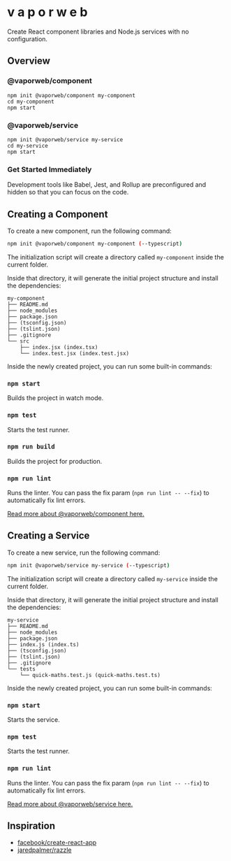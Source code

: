 # v a p o r w e b

Create React component libraries and Node.js services with no configuration.

## Overview

### @vaporweb/component

```
npm init @vaporweb/component my-component
cd my-component
npm start
```

### @vaporweb/service

```
npm init @vaporweb/service my-service
cd my-service
npm start
```

### Get Started Immediately

Development tools like Babel, Jest, and Rollup are preconfigured and hidden so that you can focus on the code.

## Creating a Component

To create a new component, run the following command:

```sh
npm init @vaporweb/component my-component (--typescript)
```

The initialization script will create a directory called `my-component` inside the current folder.

Inside that directory, it will generate the initial project structure and install the dependencies:

```
my-component
├── README.md
├── node_modules
├── package.json
├── (tsconfig.json)
├── (tslint.json)
├── .gitignore
└── src
    ├── index.jsx (index.tsx)
    └── index.test.jsx (index.test.jsx)
```

Inside the newly created project, you can run some built-in commands:

### `npm start`

Builds the project in watch mode.

### `npm test`

Starts the test runner.

### `npm run build`

Builds the project for production.

### `npm run lint`

Runs the linter. You can pass the fix param (`npm run lint -- --fix`) to automatically fix lint errors.

[Read more about @vaporweb/component here.](/packages/component/README.md)

## Creating a Service

To create a new service, run the following command:

```sh
npm init @vaporweb/service my-service (--typescript)
```

The initialization script will create a directory called `my-service` inside the current folder.

Inside that directory, it will generate the initial project structure and install the dependencies:

```
my-service
├── README.md
├── node_modules
├── package.json
├── index.js (index.ts)
├── (tsconfig.json)
├── (tslint.json)
├── .gitignore
└── tests
    └── quick-maths.test.js (quick-maths.test.ts)
```

Inside the newly created project, you can run some built-in commands:

### `npm start`

Starts the service.

### `npm test`

Starts the test runner.

### `npm run lint`

Runs the linter. You can pass the fix param (`npm run lint -- --fix`) to automatically fix lint errors.

[Read more about @vaporweb/service here.](/packages/service/README.md)

## Inspiration

- [facebook/create-react-app](https://github.com/facebook/create-react-app/)
- [jaredpalmer/razzle](https://github.com/jaredpalmer/razzle)

